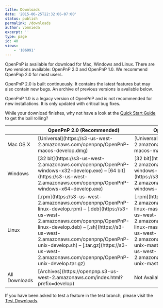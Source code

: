 ```yaml
---
title: Downloads
date: '2015-06-25T22:32:06-07:00'
status: publish
permalink: /downloads
author: vonnieda
excerpt: ''
type: page
id: 40
views:
    - '106991'
---
```

OpenPnP is available for download for Mac, Windows and Linux. There are two versions available: OpenPnP 2.0 and OpenPnP 1.0. We recommend OpenPnp 2.0 for most users.

OpenPnP 2.0 is built continuously. It contains the latest features but may also contain new bugs. An archive of previous versions is available below.

OpenPnP 1.0 is a legacy version of OpenPnP and is not recommended for new installations. It is only updated with critical bug fixes.

While your download finishes, why not have a look at the [Quick Start Guide](https://github.com/openpnp/openpnp/wiki/Quick-Start) to get the ball rolling?

<table><thead><tr><th></th><th>OpenPnP 2.0 (Recommended)</th><th>OpenPnP 1.0 (Legacy)</th></tr></thead><tbody><tr><td>Mac OS X</td><td>[Universal](https://s3-us-west-2.amazonaws.com/openpnp/OpenPnP-macos-develop.dmg)</td><td>[Universal](https://s3-us-west-2.amazonaws.com/openpnp/OpenPnP-macos-master.dmg)</td></tr><tr><td>Windows</td><td>[32 bit](https://s3-us-west-2.amazonaws.com/openpnp/OpenPnP-windows-x32-develop.exe) – [64 bit](https://s3-us-west-2.amazonaws.com/openpnp/OpenPnP-windows-x64-develop.exe)</td><td>[32 bit](https://s3-us-west-2.amazonaws.com/openpnp/OpenPnP-windows-master.exe) – [64 bit](https://s3-us-west-2.amazonaws.com/openpnp/OpenPnP-windows-x64-master.exe)</td></tr><tr><td>Linux</td><td>[.rpm](https://s3-us-west-2.amazonaws.com/openpnp/OpenPnP-linux-develop.rpm) – [.deb](https://s3-us-west-2.amazonaws.com/openpnp/OpenPnP-linux-develop.deb) – [.sh](https://s3-us-west-2.amazonaws.com/openpnp/OpenPnP-unix-develop.sh) – [.tar.gz](https://s3-us-west-2.amazonaws.com/openpnp/OpenPnP-unix-develop.tar.gz)</td><td>[.rpm](https://s3-us-west-2.amazonaws.com/openpnp/OpenPnP-linux-master.rpm) – [.deb](https://s3-us-west-2.amazonaws.com/openpnp/OpenPnP-linux-master.deb) – [.sh](https://s3-us-west-2.amazonaws.com/openpnp/OpenPnP-unix-master.sh) – [.tar.gz](https://s3-us-west-2.amazonaws.com/openpnp/OpenPnP-unix-master.tar.gz)</td></tr><tr><td>All Downloads</td><td>[Archives](https://openpnp.s3-us-west-2.amazonaws.com/index.html?prefix=develop)</td><td>Not Available</td></tr></tbody></table>

If you have been asked to test a feature in the test branch, please visit the [Test Downloads](/test-downloads).
